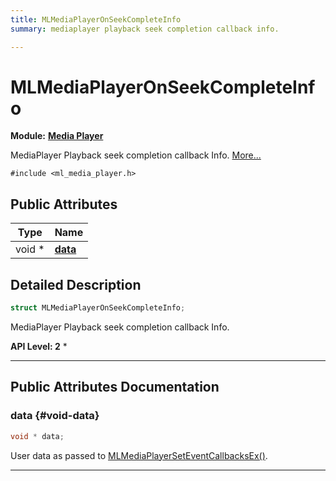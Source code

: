 ```yaml
---
title: MLMediaPlayerOnSeekCompleteInfo
summary: mediaplayer playback seek completion callback info. 

---
```


# MLMediaPlayerOnSeekCompleteInfo

**Module:** **[Media Player](/api-ref/api/Modules/group___media_player/group___media_player.md)**



MediaPlayer Playback seek completion callback Info.  [More...](#detailed-description)


`#include <ml_media_player.h>`

## Public Attributes

| Type           | Name           |
| -------------- | -------------- |
| void * | **[data](/api-ref/api/Modules/group___media_player/struct_m_l_media_player_on_seek_complete_info.md#void-data)**  |

## Detailed Description

```cpp
struct MLMediaPlayerOnSeekCompleteInfo;
```

MediaPlayer Playback seek completion callback Info. 




**API Level:
 2**
  * 




-----------
## Public Attributes Documentation

### data {#void-data}

```cpp
void * data;
```


User data as passed to [MLMediaPlayerSetEventCallbacksEx()](/api-ref/api/Modules/group___media_player/group___media_player.md#mlresult-mlmediaplayerseteventcallbacksex). 





-----------

